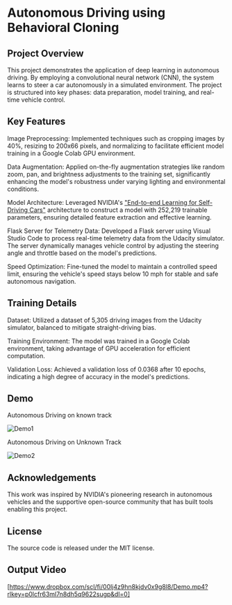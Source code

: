 # Autonomous Driving using Behavioral Cloning

## Project Overview

This project demonstrates the application of deep learning in autonomous driving. By employing a convolutional neural network (CNN), the system learns to steer a car autonomously in a simulated environment. The project is structured into key phases: data preparation, model training, and real-time vehicle control.

## Key Features

Image Preprocessing: Implemented techniques such as cropping images by 40%, resizing to 200x66 pixels, and normalizing to facilitate efficient model training in a Google Colab GPU environment.

Data Augmentation: Applied on-the-fly augmentation strategies like random zoom, pan, and brightness adjustments to the training set, significantly enhancing the model's robustness under varying lighting and environmental conditions.

Model Architecture: Leveraged NVIDIA's ["End-to-end Learning for Self-Driving Cars"](https://images.nvidia.com/content/tegra/automotive/images/2016/solutions/pdf/end-to-end-dl-using-px.pdf) architecture to construct a model with 252,219 trainable parameters, ensuring detailed feature extraction and effective learning.

Flask Server for Telemetry Data: Developed a Flask server using Visual Studio Code to process real-time telemetry data from the Udacity simulator. The server dynamically manages vehicle control by adjusting the steering angle and throttle based on the model's predictions.

Speed Optimization: Fine-tuned the model to maintain a controlled speed limit, ensuring the vehicle's speed stays below 10 mph for stable and safe autonomous navigation.

## Training Details

Dataset: Utilized a dataset of 5,305 driving images from the Udacity simulator, balanced to mitigate straight-driving bias.

Training Environment: The model was trained in a Google Colab environment, taking advantage of GPU acceleration for efficient computation.

Validation Loss: Achieved a validation loss of 0.0368 after 10 epochs, indicating a high degree of accuracy in the model's predictions.


## Demo 

Autonomous Driving on known track

![Demo1](https://github.com/AryanKumarNadipally/Autonomous-Driving-using-Behavioral-Cloning/assets/143588978/9790f97e-f941-4008-ad68-83558565493d)


Autonomous Driving on Unknown Track

![Demo2](https://github.com/AryanKumarNadipally/Autonomous-Driving-using-Behavioral-Cloning/assets/143588978/8b4acfa8-ecd4-4671-b501-c2f09c1a155d)


## Acknowledgements

This work was inspired by NVIDIA's pioneering research in autonomous vehicles and the supportive open-source community that has built tools enabling this project.

## License

The source code is released under the MIT license.

## Output Video

[https://www.dropbox.com/scl/fi/00lj4z9hn8kjdv0x9g8l8/Demo.mp4?rlkey=p0lcfr63ml7n8dh5q9622sugp&dl=0]
